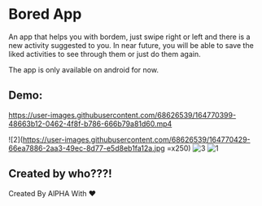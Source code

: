 
# Bored App

An app that helps you with bordem, just swipe right or left and there is a new activity suggested to you.
In near future, you will be able to save the liked activities to see through them or just do them again.

The app is only available on android for now.
## Demo:

https://user-images.githubusercontent.com/68626539/164770399-48663b12-0462-4f8f-b786-666b79a81d60.mp4

![2](https://user-images.githubusercontent.com/68626539/164770429-66ea7886-2aa3-49ec-8d77-e5d8eb1fa12a.jpg =x250)
![3](https://user-images.githubusercontent.com/68626539/164770430-86ee777d-2f87-44c0-86ed-7cb0857aeb7f.jpg)
![1](https://user-images.githubusercontent.com/68626539/164770432-ccfc53b0-2627-4056-98c2-8de83e52fabe.jpg)



## Created by who???!

Created By AlPHA With ❤️
